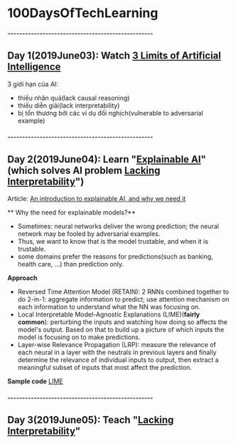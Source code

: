 # 100DaysOfTechLearning

#### --------------------------------------------------
## Day 1(2019June03): Watch [3 Limits of Artificial Intelligence](https://youtu.be/f5YvatzVWxA)

3 giới hạn của AI:
- thiếu nhân quả(lack causal reasoning)
- thiếu diễn giải(lack interpretability)
- bị tổn thương bởi các ví dụ đối nghịch(vulnerable to adversarial example)


#### --------------------------------------------------
## Day 2(2019June04): Learn "[Explainable AI]"(which solves AI problem [Lacking Interpretability]")

Article: [An introduction to explainable AI, and why we need it](https://www.freecodecamp.org/news/an-introduction-to-explainable-ai-and-why-we-need-it-a326417dd000/)

** Why the need for explainable models?**
- Sometimes: neural networks deliver the wrong prediction; the neural network may be fooled by adversarial examples.
- Thus, we want to know that is the model trustable, and when it is trustable.
- some domains prefer the reasons for predictions(such as banking, health care, ...) than prediction only.

**Approach**
- Reversed Time Attention Model (RETAIN): 2 RNNs combined together to do 2-in-1: aggregate information to predict; use attention mechanism on each information to understand what the NN was focusing on.
- Local Interpretable Model-Agnostic Explanations (LIME)(**fairly common**): perturbing the inputs and watching how doing so affects the model's output. Based on that to build up a picture of which inputs the model is focusing on to make predictions.
- Layer-wise Relevance Propagation (LRP): measure the relevance of each neural in a layer with the neutrals in previous layers and finally determine the relevance of individual inputs to output, then extract a meaningful subset of inputs that most affect the prediction.

**Sample code** [LIME](https://github.com/marcotcr/lime)

#### --------------------------------------------------
## Day 3(2019June05): Teach "[Lacking Interpretability]"


[Lacking Interpretability]: https://github.com/minhncedutw/100DaysOfMLCode/commit/6d5322baa27c68c1d595a876fb792dbdb5557fad
[Explainable AI]: https://www.freecodecamp.org/news/an-introduction-to-explainable-ai-and-why-we-need-it-a326417dd000/
